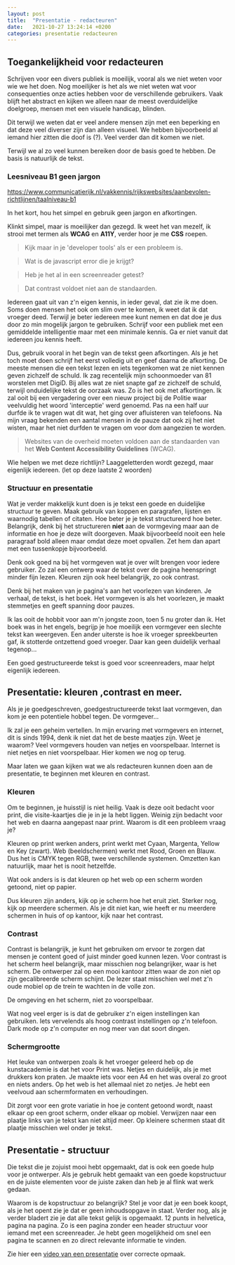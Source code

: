 ```yaml
---
layout: post
title:  "Presentatie - redacteuren"
date:   2021-10-27 13:24:14 +0200
categories: presentatie redacteuren
---
```


## Toegankelijkheid voor redacteuren

Schrijven voor een divers publiek is moeilijk, vooral als we niet weten voor wie we het doen. Nog moeilijker is het als we niet weten wat voor consequenties onze acties hebben voor de verschillende gebruikers. Vaak blijft het abstract en kijken we alleen naar de meest overduidelijke doelgroep, mensen met een visuele handicap, blinden.

Dit terwijl we weten dat er veel andere mensen zijn met een beperking en dat deze veel diverser zijn dan alleen visueel. We hebben bijvoorbeeld al iemand hier zitten die doof is (?). Veel verder dan dit komen we niet.

Terwijl we al zo veel kunnen bereiken door de basis goed te hebben. De basis is natuurlijk de tekst.

### Leesniveau B1 geen jargon

https://www.communicatierijk.nl/vakkennis/rijkswebsites/aanbevolen-richtlijnen/taalniveau-b1

In het kort, hou het simpel en gebruik geen jargon en afkortingen.

Klinkt simpel, maar is moeilijker dan gezegd. Ik weet het van mezelf, ik strooi met termen als **WCAG** en **A11Y**, verder hoor je me **CSS** roepen. 

> Kijk maar in je 'developer tools' als er een probleem is.

> Wat is de javascript error die je krijgt?

> Heb je het al in een screenreader getest?

> Dat contrast voldoet niet aan de standaarden.

Iedereen gaat uit van z'n eigen kennis, in ieder geval, dat zie ik me doen. Soms doen mensen het ook om slim over te komen, ik weet dat ik dat vroeger deed. Terwijl je beter iedereen mee kunt nemen en dat doe je dus door zo min mogelijk jargon te gebruiken. Schrijf voor een publiek met een gemiddelde intelligentie maar met een minimale kennis. Ga er niet vanuit dat iedereen jou kennis heeft.

Dus, gebruik vooral in het begin van de tekst geen afkortingen. Als je het toch moet doen schrijf het eerst volledig uit en geef daarna de afkorting. De meeste mensen die een tekst lezen en iets tegenkomen wat ze niet kennen geven zichzelf de schuld. Ik zag recentelijk mijn schoonmoeder van 81 worstelen met DigiD. Bij alles wat ze niet snapte gaf ze zichzelf de schuld, terwijl onduidelijke tekst de oorzaak was. Zo is het ook met afkortingen. Ik zal ooit bij een vergadering over een nieuw project bij de Politie waar veelvuldig het woord 'interceptie' werd genoemd. Pas na een half uur durfde ik te vragen wat dit wat, het ging over afluisteren van telefoons. Na mijn vraag bekenden een aantal mensen in de pauze dat ook zij het niet wisten, maar het niet durfden te vragen om voor dom aangezien te worden. 

> Websites van de overheid moeten voldoen aan de standaarden van het <strong lang="en">Web Content Accessibility Guidelines</strong> (WCAG).

Wie helpen we met deze richtlijn? Laaggeletterden wordt gezegd, maar eigenlijk iedereen. (let op deze laatste 2 woorden)

### Structuur en presentatie

Wat je verder makkelijk kunt doen is je tekst een goede en duidelijke structuur te geven. Maak gebruik van koppen en paragrafen, lijsten en waarnodig tabellen of citaten. Hoe beter je je tekst structureerd hoe beter. Belangrijk, denk bij het structureren **niet** aan de vormgeving maar aan de informatie en hoe je deze wilt doorgeven. Maak bijvoorbeeld nooit een hele paragraaf bold alleen maar omdat deze moet opvallen. Zet hem dan apart met een tussenkopje bijvoorbeeld.

Denk ook goed na bij het vormgeven wat je over wilt brengen voor iedere gebruiker. Zo zal een ontwerp waar de tekst over de pagina heenspringt minder fijn lezen. Kleuren zijn ook heel belangrijk, zo ook contrast.

Denk bij het maken van je pagina's aan het voorlezen van kinderen. Je verhaal, de tekst, is het boek. Het vormgeven is als het voorlezen, je maakt stemmetjes en geeft spanning door pauzes. 

Ik las ooit de hobbit voor aan m'n jongste zoon, toen 5 nu groter dan ik. Het boek was in het engels, begrijp je hoe moeilijk een vormgever een slechte tekst kan weergeven. Een ander uiterste is hoe ik vroeger spreekbeurten gaf, ik stotterde ontzettend goed vroeger. Daar kan geen duidelijk verhaal tegenop...

Een goed gestructureerde tekst is goed voor screenreaders, maar helpt eigenlijk iedereen.

## Presentatie: kleuren ,contrast en meer.

Als je je goedgeschreven, goedgestructureerde tekst laat vormgeven, dan kom je een potentiele hobbel tegen. De vormgever...

Ik zal je een geheim vertellen. In mijn ervaring met vormgevers en internet, dit is sinds 1994, denk ik niet dat het de beste maatjes zijn. Weet je waarom? Veel vormgevers houden van netjes en voorspelbaar. Internet is niet netjes en niet voorspelbaar. Hier komen we nog op terug.

Maar laten we gaan kijken wat we als redacteuren kunnen doen aan de presentatie, te beginnen met kleuren en contrast.

### Kleuren

Om te beginnen, je huisstijl is niet heilig. Vaak is deze ooit bedacht voor print, die visite-kaartjes die je in je la hebt liggen. Weinig zijn bedacht voor het web en daarna aangepast naar print. Waarom is dit een probleem vraag je?

Kleuren op print werken anders, print werkt met Cyaan, Margenta, <span lang="en">Yellow</span> en <span lang="en">Key</span> (zwart). Web (beeldschermen) werkt met Rood, Groen en Blauw. Dus het is CMYK tegen RGB, twee verschillende systemen. Omzetten kan natuurlijk, maar het is nooit hetzelfde.

Wat ook anders is is dat kleuren op het web op een scherm worden getoond, niet op papier. 

Dus kleuren zijn anders, kijk op je scherm hoe het eruit ziet. Sterker nog, kijk op meerdere schermen. Als je dit niet kan, wie heeft er nu meerdere schermen in huis of op kantoor, kijk naar het contrast.

### Contrast

Contrast is belangrijk, je kunt het gebruiken om ervoor te zorgen dat mensen je content goed of juist minder goed kunnen lezen. Voor contrast is het scherm heel belangrijk, maar misschien nog belangrijker, waar is het scherm. De ontwerper zal op een mooi kantoor zitten waar de zon niet op zijn gecalibreerde scherm schijnt. De lezer staat misschien wel met z'n oude mobiel op de trein te wachten in de volle zon.

De omgeving en het scherm, niet zo voorspelbaar.

Wat nog veel erger is is dat de gebruiker z'n eigen instellingen kan gebruiken. Iets vervelends als hoog contrast instellingen op z'n telefoon. <span lang="en">Dark mode</span> op z'n computer en nog meer van dat soort dingen.

### Schermgrootte 

Het leuke van ontwerpen zoals ik het vroeger geleerd heb op de kunstacademie is dat het voor Print was. Netjes en duidelijk, als je met drukkers kon praten. Je maakte iets voor een A4 en het was overal zo groot en niets anders. Op het web is het allemaal niet zo netjes. Je hebt een veelvoud aan schermformaten en verhoudingen.

Dit zorgt voor een grote variatie in hoe je content getoond wordt, naast elkaar op een groot scherm, onder elkaar op mobiel. Verwijzen naar een plaatje links van je tekst kan niet altijd meer. Op kleinere schermen staat dit plaatje misschien wel onder je tekst.

## Presentatie - structuur

Die tekst die je zojuist mooi hebt opgemaakt, dat is ook een goede hulp voor je ontwerper. Als je gebruik hebt gemaakt van een goede kopstructuur en de juiste elementen voor de juiste zaken dan heb je al flink wat werk gedaan.

Waarom is de kopstructuur zo belangrijk? Stel je voor dat je een boek koopt, als je het opent zie je dat er geen inhoudsopgave in staat. Verder nog, als je verder bladert zie je dat alle tekst gelijk is opgemaakt. 12 punts in helvetica, pagina na pagina. Zo is een pagina zonder een header structuur voor iemand met een screenreader. Je hebt geen mogelijkheid om snel een pagina te scannen en zo direct relevante informatie te vinden.

Zie hier een [video van een presentatie](https://www.youtube.com/watch?v=NexL5_Vdoq8) over correcte opmaak. 



